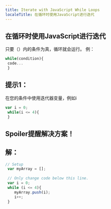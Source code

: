```yaml
---
title: Iterate with JavaScript While Loops
localeTitle: 在循环时使用JavaScript进行迭代
---
```

## 在循环时使用JavaScript进行迭代

只要（）内的条件为真，循环就会运行。 例：

```javascript
while(condition){ 
 code... 
 } 
```

## 提示1：

在您的条件中使用迭代器变量，例如i

```javascript
var i = 0; 
 while(i <= 4){ 
 } 
```

## Spoiler提醒解决方案！

## 解：

```javascript
// Setup 
 var myArray = []; 
 
 // Only change code below this line. 
 var i = 0; 
 while (i <= 4){ 
    myArray.push(i); 
    i++; 
 } 

```